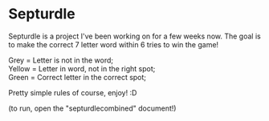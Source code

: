 # Septurdle
Septurdle is a project I've been working on for a few weeks now. The goal is to make the correct 7 letter word within 6 tries to win the game! 

Grey = Letter is not in the word;  
Yellow = Letter in word, not in the right spot;  
Green = Correct letter in the correct spot;  

Pretty simple rules of course, enjoy! :D

(to run, open the "septurdlecombined" document!)
